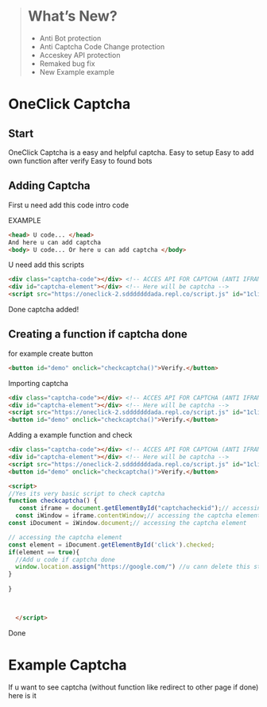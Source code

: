 > # What’s New?
> * Anti Bot <span class='badge'>protection</span>
> * Anti Captcha Code Change <span class='badge'>protection</span>
> * Acceskey API <span class='badge'>protection</span>
> * Remaked <span class='badge'>bug fix</span>
> * New Example <span class='badge'>example</span>

# OneClick Captcha
## Start
OneClick Captcha is a easy and helpful captcha.
Easy to setup
Easy to add own function after verify
Easy to found bots

## Adding Captcha 

First u need add this code intro code

EXAMPLE 

```html
<head> U code... </head>
And here u can add captcha
<body> U code... Or here u can add captcha </body>
```

U need add this scripts

```html
<div class="captcha-code"></div> <!-- ACCES API FOR CAPTCHA (ANTI IFRAME)  NEED -->
<div id="captcha-element"></div> <!-- Here will be captcha -->
<script src="https://oneclick-2.sdddddddada.repl.co/script.js" id="1click" accesskey="oneapikeyfreeacces"></script> <!-- Import captcha -->
```

Done captcha added!

## Creating a function if captcha done

for example create button

```html 
<button id="demo" onclick="checkcaptcha()">Verify.</button>
```
Importing captcha 
```html
<div class="captcha-code"></div> <!-- ACCES API FOR CAPTCHA (ANTI IFRAME)  NEED -->
<div id="captcha-element"></div> <!-- Here will be captcha -->
<script src="https://oneclick-2.sdddddddada.repl.co/script.js" id="1click" accesskey="oneapikeyfreeacces"></script> <!-- Import captcha -->
<button id="demo" onclick="checkcaptcha()">Verify.</button>
```
Adding a example function and check
```html
<div class="captcha-code"></div> <!-- ACCES API FOR CAPTCHA (ANTI IFRAME)  NEED -->
<div id="captcha-element"></div> <!-- Here will be captcha -->
<script src="https://oneclick-2.sdddddddada.repl.co/script.js" id="1click" accesskey="oneapikeyfreeacces"></script> <!-- Import captcha -->
<button id="demo" onclick="checkcaptcha()">Verify.</button>

<script>
//Yes its very basic script to check captcha
function checkcaptcha() {
   const iframe = document.getElementById("captchacheckid");// accessing the captcha element
  const iWindow = iframe.contentWindow;// accessing the captcha element
const iDocument = iWindow.document;// accessing the captcha element

// accessing the captcha element
const element = iDocument.getElementById('click').checked;
if(element == true){
  //Add u code if captcha done
  window.location.assign("https://google.com/") //u cann delete this stroke its just for example
}
 
}


  
  </script>
```
Done

# Example Captcha
If u want to see captcha (without function like redirect to other page if done) here is it

<div class="captcha-code"></div>
<div id="captcha-element"></div>
<script src="https://oneclick-2.sdddddddada.repl.co/special.js" id="1click" accesskey="oneapikeyfreeacces"></script>
